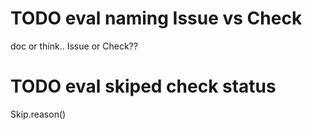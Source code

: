 
# TODO eval naming Issue vs Check
doc or think.. Issue or Check??

# TODO eval skiped check status
Skip.reason()
